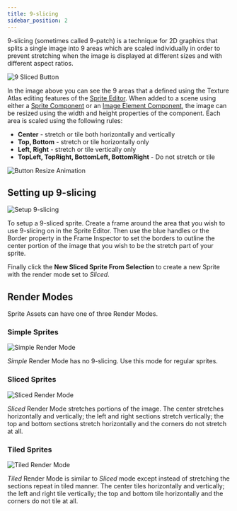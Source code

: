 ```yaml
---
title: 9-slicing
sidebar_position: 2
---
```


9-slicing (sometimes called 9-patch) is a technique for 2D graphics that splits a single image into 9 areas which are scaled individually in order to prevent stretching when the image is displayed at different sizes and with different aspect ratios.

![9 Sliced Button](/img/user-manual/2D/9-slicing/9-sliced-labelled.jpg)

In the image above you can see the 9 areas that a defined using the Texture Atlas editing features of the [Sprite Editor][2]. When added to a scene using either a [Sprite Component][3] or an [Image Element Component][4], the image can be resized using the width and height properties of the component. Each area is scaled using the following rules:

* **Center** - stretch or tile both horizontally and vertically
* **Top, Bottom** - stretch or tile horizontally only
* **Left, Right** - stretch or tile vertically only
* **TopLeft, TopRight, BottomLeft, BottomRight** - Do not stretch or tile

![Button Resize Animation](/img/user-manual/2D/9-slicing/button-resize.gif)

## Setting up 9-slicing

![Setup 9-slicing](/img/user-manual/2D/9-slicing/9-slice-setup.jpg)

To setup a 9-sliced sprite. Create a frame around the area that you wish to use 9-slicing on in the Sprite Editor. Then use the blue handles or the Border property in the Frame Inspector to set the borders to outline the center portion of the image that you wish to be the stretch part of your sprite.

Finally click the **New Sliced Sprite From Selection** to create a new Sprite with the render mode set to *Sliced*.

## Render Modes

Sprite Assets can have one of three Render Modes.

### Simple Sprites

![Simple Render Mode](/img/user-manual/2D/9-slicing/simple-resize.gif)

*Simple* Render Mode has no 9-slicing. Use this mode for regular sprites.

### Sliced Sprites

![Sliced Render Mode](/img/user-manual/2D/9-slicing/sliced-resize.gif)

*Sliced* Render Mode stretches portions of the image. The center stretches horizontally and vertically; the left and right sections stretch vertically; the top and bottom sections stretch horizontally and the corners do not stretch at all.

### Tiled Sprites

![Tiled Render Mode](/img/user-manual/2D/9-slicing/tiled-resize.gif)

*Tiled* Render Mode is similar to *Sliced* mode except instead of stretching the sections repeat in tiled manner. The center tiles horizontally and vertically; the left and right tile vertically; the top and bottom tile horizontally and the corners do not tile at all.

[2]: /user-manual/2D/sprite-editor
[3]: /user-manual/scenes/components/sprite
[4]: /user-manual/scenes/components/element

